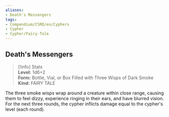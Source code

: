 ```yaml
---
aliases:
- Death's Messengers
tags:
- Compendium/CSRD/en/Cyphers
- Cypher
- Cypher/Fairy-Tale
---
```


  
## Death's Messengers  
>[!info] Stats  
> **Level:** 1d6+2  
> **Form:** Bottle, Vial, or Box Filled with Three Wisps of Dark Smoke  
> **Kind:** FAIRY TALE
  
The three smoke wisps wrap around a creature within close range, causing them to feel dizzy, experience ringing in their ears, and have blurred vision. For the next three rounds, the cypher inflicts damage equal to the cypher's level (each round).